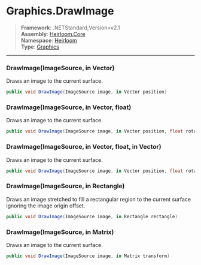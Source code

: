 # Graphics.DrawImage

> **Framework**: .NETStandard,Version=v2.1  
> **Assembly**: [Heirloom.Core][0]  
> **Namespace**: [Heirloom][0]  
> **Type**: [Graphics][1]  

--------------------------------------------------------------------------------

### DrawImage(ImageSource, in Vector)

Draws an image to the current surface.

```cs
public void DrawImage(ImageSource image, in Vector position)
```

### DrawImage(ImageSource, in Vector, float)

Draws an image to the current surface.

```cs
public void DrawImage(ImageSource image, in Vector position, float rotation)
```

### DrawImage(ImageSource, in Vector, float, in Vector)

Draws an image to the current surface.

```cs
public void DrawImage(ImageSource image, in Vector position, float rotation, in Vector scale)
```

### DrawImage(ImageSource, in Rectangle)

Draws an image stretched to fill a rectangular region to the current surface ignoring the image origin offset.

```cs
public void DrawImage(ImageSource image, in Rectangle rectangle)
```

### DrawImage(ImageSource, in Matrix)

Draws an image to the current surface.

```cs
public void DrawImage(ImageSource image, in Matrix transform)
```

[0]: ..\Heirloom.Core.md
[1]: Heirloom.Graphics.md
